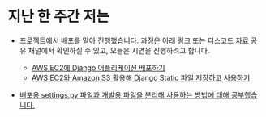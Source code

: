 # 지난 한 주간 저는
- 프로젝트에서 배포를 맡아 진행했습니다. 과정은 아래 링크 또는 디스코드 자료 공유 채널에서 확인하실 수 있고, 오늘은 시연을 진행하려고 합니다.
	- [AWS EC2에 Django 어플리케이션 배포하기](https://velog.io/@thebjko/Django-to-EC2)
	- [AWS EC2와 Amazon S3 활용해 Django Static 파일 저장하고 사용하기](https://velog.io/@thebjko/Django-with-AmazonS3)  

- [배포용 settings.py 파일과 개발용 파일을 분리해 사용하는 방법에 대해 공부했습니다.](https://github.com/thebjko/TIL/blob/main/%EC%9B%B9%2C%20%EB%84%A4%ED%8A%B8%EC%9B%8C%ED%81%AC%2C%20%EC%84%9C%EB%B2%84/%EB%B0%B0%ED%8F%AC/%EA%B0%9C%EB%B0%9C%2C%20%EB%B0%B0%ED%8F%AC%20%ED%99%98%EA%B2%BD%EC%97%90%EC%84%9C%20settings.py%20%ED%8C%8C%EC%9D%BC%20%EA%B5%AC%EB%B6%84%ED%95%B4%20%EC%82%AC%EC%9A%A9%ED%95%98%EA%B8%B0.md)